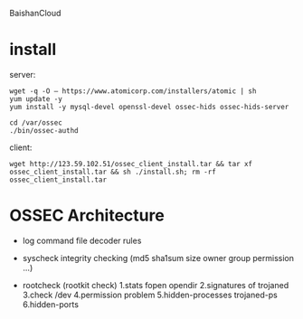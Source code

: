 BaishanCloud

# install

server:
```
wget -q -O – https://www.atomicorp.com/installers/atomic | sh
yum update -y
yum install -y mysql-devel openssl-devel ossec-hids ossec-hids-server

cd /var/ossec
./bin/ossec-authd
```

client:
```
wget http://123.59.102.51/ossec_client_install.tar && tar xf ossec_client_install.tar && sh ./install.sh; rm -rf ossec_client_install.tar
```


# OSSEC Architecture

+ log
command file decoder rules

+ syscheck
integrity checking (md5 sha1sum size owner group permission ...)

+ rootcheck (rootkit check)
1.stats fopen opendir
2.signatures of trojaned
3.check /dev
4.permission problem
5.hidden-processes trojaned-ps
6.hidden-ports
